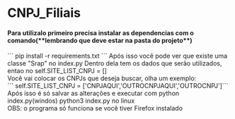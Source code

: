   <h1 aling="center">CNPJ_Filiais</h1>
<h4>Para utilizalo primeiro precisa instalar as dependencias com o comando(**lembrando que deve estar na pasta do projeto**)</h4>
``` pip install -r requirements.txt ```
</h4>Após isso você pode ver que existe uma classe "Srap" no index.py</h4>
Dentro dela tem os dados que serão utilizados, entao no self.SITE_LIST_CNPJ = []</br>
Você vai colocar os CNPJs que deseja buscar, olha um exemplo:</br>
``` self.SITE_LIST_CNPJ = ['CNPJAQUI','OUTROCNPJAQUI','OUTROCNPJ']```
Após isso é só salvar as alterações e executar com python index.py(windos) python3 index.py no linux</br>
OBS: o programa só funciona se você tiver Firefox instalado
